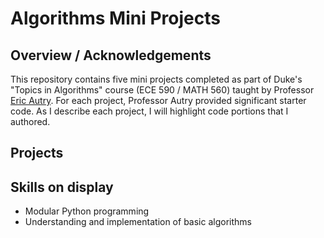 # Algorithms Mini Projects

## Overview / Acknowledgements

This repository contains five mini projects completed as part of Duke's "Topics in Algorithms" course (ECE 590 / MATH 560) taught by Professor [Eric Autry](https://www.ericautry.com). For each project, Professor Autry provided significant starter code. As I describe each project, I will highlight code portions that I authored. 

## Projects

## Skills on display

- Modular Python programming
- Understanding and implementation of basic algorithms

